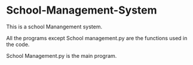 # School-Management-System

This is a school Manangement system.

All the programs except School management.py are the functions used in the code. 

School Management.py is the main program.
